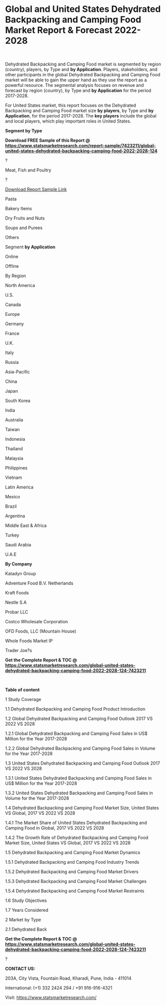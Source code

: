 <h1>Global and United States Dehydrated Backpacking and Camping Food Market Report & Forecast 2022-2028</h1><br/><p>Dehydrated Backpacking and Camping Food market is segmented by region (country), players, by Type and <strong>by Application</strong>. Players, stakeholders, and other participants in the global Dehydrated Backpacking and Camping Food market will be able to gain the upper hand as they use the report as a powerful resource. The segmental analysis focuses on revenue and forecast by region (country), by Type and <strong>by Application</strong> for the period 2017-2028.</p>
 
 
 
 <p>For United States market, this report focuses on the Dehydrated Backpacking and Camping Food market size <strong>by players</strong>, by Type and <strong>by Application</strong>, for the period 2017-2028. The <strong>key players</strong> include the global and local players, which play important roles in United States.</p>
 
 
 
 <p><strong>Segment by Type</strong></p>
 
 
 
 <div><b>Download FREE Sample of this Report @ <a href="https://www.statsmarketresearch.com/download-free-sample/7423211/global-united-states-dehydrated-backpacking-camping-food-2022-2028-124">https://www.statsmarketresearch.com/report-sample/7423211/global-united-states-dehydrated-backpacking-camping-food-2022-2028-124</a></b></div>
 
 
 
 <p>? </p>
 
 
 
 <p>Meat, Fish and Poultry</p>
 
 
 
 <p>? </p>
 
 
 
 <p><a href="https://www.statsmarketresearch.com/download-free-sample/7423211/global-united-states-dehydrated-backpacking-camping-food-2022-2028-124">Download Report Sample Link</a></p>
 
 
 
 <p>Pasta</p>
 
 
 
 <p>Bakery Items</p>
 
 
 
 <p>Dry Fruits and Nuts</p>
 
 
 
 <p>Soups and Purees</p>
 
 
 
 <p>Others</p>
 
 
 
 <p>Segment <strong>by Application</strong></p>
 
 
 
 <p>Online</p>
 
 
 
 <p>Offline</p>
 
 
 
 <p>By Region</p>
 
 
 
 <p>North America</p>
 
 
 
 <p>U.S.</p>
 
 
 
 <p>Canada</p>
 
 
 
 <p>Europe</p>
 
 
 
 <p>Germany</p>
 
 
 
 <p>France</p>
 
 
 
 <p>U.K.</p>
 
 
 
 <p>Italy</p>
 
 
 
 <p>Russia</p>
 
 
 
 <p>Asia-Pacific</p>
 
 
 
 <p>China</p>
 
 
 
 <p>Japan</p>
 
 
 
 <p>South Korea</p>
 
 
 
 <p>India</p>
 
 
 
 <p>Australia</p>
 
 
 
 <p>Taiwan</p>
 
 
 
 <p>Indonesia</p>
 
 
 
 <p>Thailand</p>
 
 
 
 <p>Malaysia</p>
 
 
 
 <p>Philippines</p>
 
 
 
 <p>Vietnam</p>
 
 
 
 <p>Latin America</p>
 
 
 
 <p>Mexico</p>
 
 
 
 <p>Brazil</p>
 
 
 
 <p>Argentina</p>
 
 
 
 <p>Middle East & Africa</p>
 
 
 
 <p>Turkey</p>
 
 
 
 <p>Saudi Arabia</p>
 
 
 
 <p>U.A.E</p>
 
 
 
 <p><strong>By Company</strong></p>
 
 
 
 <p>Katadyn Group</p>
 
 
 
 <p>Adventure Food B.V. Netherlands</p>
 
 
 
 <p>Kraft Foods</p>
 
 
 
 <p>Nestle S.A</p>
 
 
 
 <p>Probar LLC</p>
 
 
 
 <p>Costco Wholesale Corporation</p>
 
 
 
 <p>OFD Foods, LLC (Mountain House)</p>
 
 
 
 <p>Whole Foods Market IP</p>
 
 
 
 <p>Trader Joe?s</p>
 
 
 
 <div><b>Get the Complete Report & TOC @ <a href="https://www.statsmarketresearch.com/global-united-states-dehydrated-backpacking-camping-food-2022-2028-124-7423211">https://www.statsmarketresearch.com/global-united-states-dehydrated-backpacking-camping-food-2022-2028-124-7423211</a></b></div>
 
 
 
 <p><br />
 
 <b>Table of content</b></p>
 
 
 
 <p>1 Study Coverage<br />
 
 1.1 Dehydrated Backpacking and Camping Food Product Introduction<br />
 
 1.2 Global Dehydrated Backpacking and Camping Food Outlook 2017 VS 2022 VS 2028<br />
 
 1.2.1 Global Dehydrated Backpacking and Camping Food Sales in US$ Million for the Year 2017-2028<br />
 
 1.2.2 Global Dehydrated Backpacking and Camping Food Sales in Volume for the Year 2017-2028<br />
 
 1.3 United States Dehydrated Backpacking and Camping Food Outlook 2017 VS 2022 VS 2028<br />
 
 1.3.1 United States Dehydrated Backpacking and Camping Food Sales in US$ Million for the Year 2017-2028<br />
 
 1.3.2 United States Dehydrated Backpacking and Camping Food Sales in Volume for the Year 2017-2028<br />
 
 1.4 Dehydrated Backpacking and Camping Food Market Size, United States VS Global, 2017 VS 2022 VS 2028<br />
 
 1.4.1 The Market Share of United States Dehydrated Backpacking and Camping Food in Global, 2017 VS 2022 VS 2028<br />
 
 1.4.2 The Growth Rate of Dehydrated Backpacking and Camping Food Market Size, United States VS Global, 2017 VS 2022 VS 2028<br />
 
 1.5 Dehydrated Backpacking and Camping Food Market Dynamics<br />
 
 1.5.1 Dehydrated Backpacking and Camping Food Industry Trends<br />
 
 1.5.2 Dehydrated Backpacking and Camping Food Market Drivers<br />
 
 1.5.3 Dehydrated Backpacking and Camping Food Market Challenges<br />
 
 1.5.4 Dehydrated Backpacking and Camping Food Market Restraints<br />
 
 1.6 Study Objectives<br />
 
 1.7 Years Considered<br />
 
 2 Market by Type<br />
 
 2.1 Dehydrated Back</p>
 
 
 
 <div><b>Get the Complete Report & TOC @ <a href="https://www.statsmarketresearch.com/global-united-states-dehydrated-backpacking-camping-food-2022-2028-124-7423211">https://www.statsmarketresearch.com/global-united-states-dehydrated-backpacking-camping-food-2022-2028-124-7423211</a></b></div>
 
 
 
 <p>? </p>
 
 
 
 <p><b>CONTACT US:</b><br />
 
 203A, City Vista, Fountain Road, Kharadi, Pune, India - 411014<br />
 
 International: (+1) 332 2424 294 / +91 916-916-4321<br />
 
 Visit: <a href="https://www.statsmarketresearch.com/">https://www.statsmarketresearch.com/</a></p>